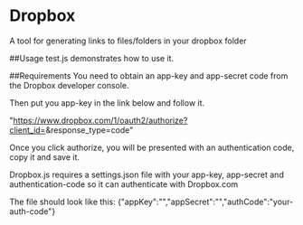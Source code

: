 Dropbox
=======

A tool for generating links to files/folders in your dropbox folder

##Usage
test.js demonstrates how to use it.

##Requirements
You need to obtain an app-key and app-secret code from the Dropbox developer console.

Then put you app-key in the link below and follow it.

"https://www.dropbox.com/1/oauth2/authorize?client_id=<app-key>&response_type=code"

Once you click authorize, you will be presented with an authentication code, copy it and save it.

Dropbox.js requires a settings.json file with your app-key, app-secret and authentication-code so it can authenticate with Dropbox.com

The file should look like this:
{"appKey":"<your-app-key>","appSecret":"<your-app-secret>","authCode":"your-auth-code"}

